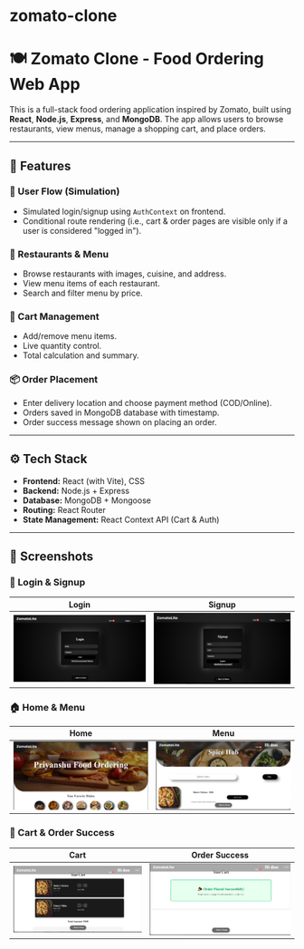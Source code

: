 # zomato-clone
# 🍽️ Zomato Clone - Food Ordering Web App

This is a full-stack food ordering application inspired by Zomato, built using **React**, **Node.js**, **Express**, and **MongoDB**. The app allows users to browse restaurants, view menus, manage a shopping cart, and place orders.

---

## 🚀 Features

### 👤 User Flow (Simulation)
- Simulated login/signup using `AuthContext` on frontend.
- Conditional route rendering (i.e., cart & order pages are visible only if a user is considered "logged in").

### 🏬 Restaurants & Menu
- Browse restaurants with images, cuisine, and address.
- View menu items of each restaurant.
- Search and filter menu by price.

### 🛒 Cart Management
- Add/remove menu items.
- Live quantity control.
- Total calculation and summary.

### 📦 Order Placement
- Enter delivery location and choose payment method (COD/Online).
- Orders saved in MongoDB database with timestamp.
- Order success message shown on placing an order.

---

## ⚙️ Tech Stack

- **Frontend:** React (with Vite), CSS
- **Backend:** Node.js + Express
- **Database:** MongoDB + Mongoose
- **Routing:** React Router
- **State Management:** React Context API (Cart & Auth)

---

## 📸 Screenshots

### 🔐 Login & Signup
| Login | Signup |
|-------|--------|
| ![Login](my-react-app/screenshots/login.jpg.png) | ![Signup](my-react-app/screenshots/signup.jpg.png) |

### 🏠 Home & Menu
| Home | Menu |
|------|------|
| ![Home](my-react-app/screenshots/home.jpg.png) | ![Menu](my-react-app/screenshots/menu.jpg.png) |

### 🛒 Cart & Order Success
| Cart | Order Success |
|------|----------------|
| ![Cart](my-react-app/screenshots/cart.jpg.png) | ![Success](my-react-app/screenshots/success.jpg.png) |


